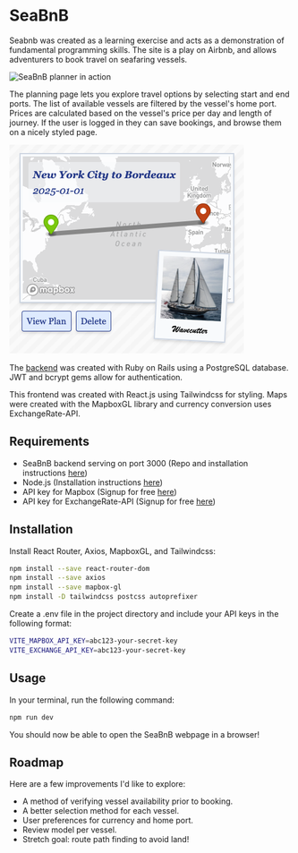 # SeaBnB

Seabnb was created as a learning exercise and acts as a demonstration of fundamental programming skills. The site is a play on Airbnb, and allows adventurers to book travel on seafaring vessels.

![SeaBnB planner in action](/src/assets/SeaBnBPlanner.gif)

The planning page lets you explore travel options by selecting start and end ports. The list of available vessels are filtered by the vessel's home port. Prices are calculated based on the vessel's price per day and length of journey. If the user is logged in they can save bookings, and browse them on a nicely styled page.

![SeaBnB booked trip example](/src/assets/SeaBnBBooking.png)

The [backend](https://github.com/bmcloutier/seabnb-api) was created with Ruby on Rails using a PostgreSQL database. JWT and bcrypt gems allow for authentication.

This frontend was created with React.js using Tailwindcss for styling. Maps were created with the MapboxGL library and currency conversion uses ExchangeRate-API.

## Requirements

- SeaBnB backend serving on port 3000 (Repo and installation instructions [here](https://github.com/bmcloutier/seabnb-api))
- Node.js (Installation instructions [here](https://nodejs.org/en/learn/getting-started/how-to-install-nodejs))
- API key for Mapbox (Signup for free [here](https://account.mapbox.com/auth/signup/?page=/maps))
- API key for ExchangeRate-API (Signup for free [here](https://app.exchangerate-api.com/sign-up))

## Installation

Install React Router, Axios, MapboxGL, and Tailwindcss:

```bash
npm install --save react-router-dom
npm install --save axios
npm install --save mapbox-gl
npm install -D tailwindcss postcss autoprefixer
```

Create a .env file in the project directory and include your API keys in the following format:

```bash
VITE_MAPBOX_API_KEY=abc123-your-secret-key
VITE_EXCHANGE_API_KEY=abc123-your-secret-key
```

## Usage

In your terminal, run the following command:

```bash
npm run dev
```

You should now be able to open the SeaBnB webpage in a browser!

## Roadmap

Here are a few improvements I'd like to explore:

- A method of verifying vessel availability prior to booking.
- A better selection method for each vessel.
- User preferences for currency and home port.
- Review model per vessel.
- Stretch goal: route path finding to avoid land!
